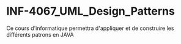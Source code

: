 # INF-4067_UML_Design_Patterns
Ce cours d'informatique permettra d'appliquer et de construire les différents patrons en JAVA
